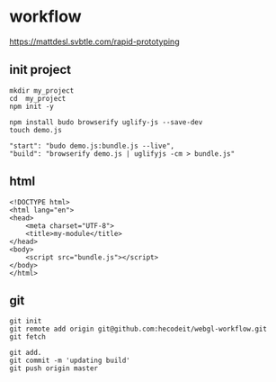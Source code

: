 # workflow
https://mattdesl.svbtle.com/rapid-prototyping

## init project
```
mkdir my_project
cd  my_project
npm init -y

npm install budo browserify uglify-js --save-dev
touch demo.js
```

```
"start": "budo demo.js:bundle.js --live",
"build": "browserify demo.js | uglifyjs -cm > bundle.js"
```

## html
```
<!DOCTYPE html>
<html lang="en">
<head>
    <meta charset="UTF-8">
    <title>my-module</title>
</head>
<body>
    <script src="bundle.js"></script>
</body>
</html>
```

## git

```
git init
git remote add origin git@github.com:hecodeit/webgl-workflow.git
git fetch

git add.
git commit -m 'updating build'
git push origin master
```
